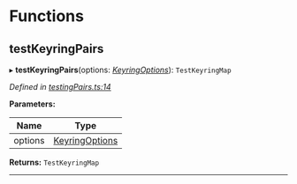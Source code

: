 

# Functions

<a id="testkeyringpairs"></a>

##  testKeyringPairs

▸ **testKeyringPairs**(options: *[KeyringOptions](_types_.md#keyringoptions)*): `TestKeyringMap`

*Defined in [testingPairs.ts:14](https://github.com/polkadot-js/common/blob/8513530/packages/keyring/src/testingPairs.ts#L14)*

**Parameters:**

| Name | Type |
| ------ | ------ |
| options | [KeyringOptions](_types_.md#keyringoptions) |

**Returns:** `TestKeyringMap`

___

